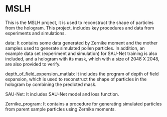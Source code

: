 # MSLH
This is the MSLH project, it is used to reconstruct the shape of particles from the hologram.
This project, includes key procedures and data from experiments and simulations.

data: It contains some data generated by Zernike moment and the mother samples used to generate simulated pollen particles.
In addition, an example data set (experiment and simulation) for SAU-Net training is also included, and a hologram with its mask,
 which with a size of 2048 X 2048, are also provided to verify.

depth_of_field_expension_matlab: It includes the program of depth of field expansion, which is used to reconstruct the shape 
of particles in the hologram by combining the predicted mask.

SAU-Net: It includes SAU-Net model and loss function.

Zernike_program: It contains a procedure for generating simulated particles from parent sample particles using Zernike moments.
